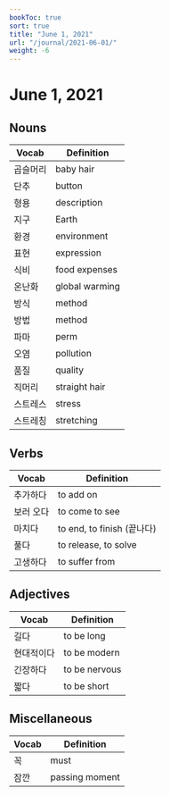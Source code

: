 ```yaml
---
bookToc: true
sort: true
title: "June 1, 2021"
url: "/journal/2021-06-01/"
weight: -6
---
```


# June 1, 2021

## Nouns

| Vocab    | Definition     |
| -------- | -------------- |
| 곱슬머리 | baby hair      |
| 단추     | button         |
| 형용     | description    |
| 지구     | Earth          |
| 환경     | environment    |
| 표현     | expression     |
| 식비     | food expenses  |
| 온난화   | global warming |
| 방식     | method         |
| 방법     | method         |
| 파마     | perm           |
| 오염     | pollution      |
| 품질     | quality        |
| 직머리   | straight hair  |
| 스트레스 | stress         |
| 스트레칭 | stretching     |

## Verbs

| Vocab     | Definition                 |
| --------- | -------------------------- |
| 추가하다  | to add on                  |
| 보러 오다 | to come to see             |
| 마치다    | to end, to finish (끝나다) |
| 풀다      | to release, to solve       |
| 고생하다  | to suffer from             |

## Adjectives

| Vocab      | Definition    |
| ---------- | ------------- |
| 길다       | to be long    |
| 현대적이다 | to be modern  |
| 긴장하다   | to be nervous |
| 짧다       | to be short   |

## Miscellaneous

| Vocab | Definition     |
| ----- | -------------- |
| 꼭    | must           |
| 잠깐  | passing moment |
